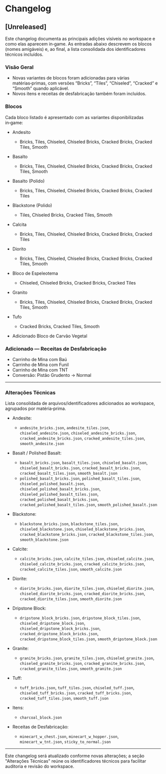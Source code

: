 # Changelog

## [Unreleased]

Este changelog documenta as principais adições visíveis no workspace e como elas aparecem in‑game. As entradas abaixo descrevem os blocos (nomes amigáveis) e, ao final, a lista consolidada dos identificadores técnicos incluídos.

### Visão Geral
- Novas variantes de blocos foram adicionadas para várias matérias‑primas, com versões “Bricks”, “Tiles”, “Chiseled”, “Cracked” e “Smooth” quando aplicável.
- Novos itens e receitas de desfabricação também foram incluídos.

### Blocos
Cada bloco listado é apresentado com as variantes disponibilizadas in‑game:
- Andesito
    - Bricks, Tiles, Chiseled, Chiseled Bricks, Cracked Bricks, Cracked Tiles, Smooth

- Basalto
    - Bricks, Tiles, Chiseled, Chiseled Bricks, Cracked Bricks, Cracked Tiles, Smooth

- Basalto (Polido)
    - Bricks, Tiles, Chiseled, Chiseled Bricks, Cracked Bricks, Cracked Tiles

- Blackstone (Polido)
    - Tiles, Chiseled Bricks, Cracked Tiles, Smooth

- Calcita
    - Bricks, Tiles, Chiseled, Chiseled Bricks, Cracked Bricks, Cracked Tiles

- Diorito
    - Bricks, Tiles, Chiseled, Chiseled Bricks, Cracked Bricks, Cracked Tiles, Smooth

- Bloco de Espeleotema
    - Chiseled, Chiseled Bricks, Cracked Bricks, Cracked Tiles

- Granito
    - Bricks, Tiles, Chiseled, Chiseled Bricks, Cracked Bricks, Cracked Tiles, Smooth

- Tufo
    - Cracked Bricks, Cracked Tiles, Smooth

- Adicionado Bloco de Carvão Vegetal

### Adicionado — Receitas de Desfabricação
- Carrinho de Mina com Baú
- Carrinho de Mina com Funil
- Carrinho de Mina com TNT
- Conversão: Pistão Grudento → Normal

---

### Alterações Técnicas
Lista consolidada de arquivos/identificadores adicionados ao workspace, agrupados por matéria‑prima.

- Andesite:
    - `andesite_bricks.json`, `andesite_tiles.json`, `chiseled_andesite.json`, `chiseled_andesite_bricks.json`, `cracked_andesite_bricks.json`, `cracked_andesite_tiles.json`, `smooth_andesite.json`

- Basalt / Polished Basalt:
    - `basalt_bricks.json`, `basalt_tiles.json`, `chiseled_basalt.json`, `chiseled_basalt_bricks.json`, `cracked_basalt_bricks.json`, `cracked_basalt_tiles.json`, `smooth_basalt.json`
    - `polished_basalt_bricks.json`, `polished_basalt_tiles.json`, `chiseled_polished_basalt.json`, `chiseled_polished_basalt_bricks.json`, `chiseled_polished_basalt_tiles.json`, `cracked_polished_basalt_bricks.json`, `cracked_polished_basalt_tiles.json`, `smooth_polished_basalt.json`

- Blackstone:
    - `blackstone_bricks.json`, `blackstone_tiles.json`, `chiseled_blackstone.json`, `chiseled_blackstone_bricks.json`, `cracked_blackstone_bricks.json`, `cracked_blackstone_tiles.json`, `smooth_blackstone.json`

- Calcite:
    - `calcite_bricks.json`, `calcite_tiles.json`, `chiseled_calcite.json`, `chiseled_calcite_bricks.json`, `cracked_calcite_bricks.json`, `cracked_calcite_tiles.json`, `smooth_calcite.json`

- Diorite:
    - `diorite_bricks.json`, `diorite_tiles.json`, `chiseled_diorite.json`, `chiseled_diorite_bricks.json`, `cracked_diorite_bricks.json`, `cracked_diorite_tiles.json`, `smooth_diorite.json`

- Dripstone Block:
    - `dripstone_block_bricks.json`, `dripstone_block_tiles.json`, `chiseled_dripstone_block.json`, `chiseled_dripstone_block_bricks.json`, `cracked_dripstone_block_bricks.json`, `cracked_dripstone_block_tiles.json`, `smooth_dripstone_block.json`

- Granite:
    - `granite_bricks.json`, `granite_tiles.json`, `chiseled_granite.json`, `chiseled_granite_bricks.json`, `cracked_granite_bricks.json`, `cracked_granite_tiles.json`, `smooth_granite.json`

- Tuff:
    - `tuff_bricks.json`, `tuff_tiles.json`, `chiseled_tuff.json`, `chiseled_tuff_bricks.json`, `cracked_tuff_bricks.json`, `cracked_tuff_tiles.json`, `smooth_tuff.json`

- Itens:
    - `charcoal_block.json`

- Receitas de Desfabricação:
    - `minecart_w_chest.json`, `minecart_w_hopper.json`, `minecart_w_tnt.json`, `sticky_to_normal.json`

---

Este changelog será atualizado conforme novas alterações; a seção "Alterações Técnicas" reúne os identificadores técnicos para facilitar auditoria e revisão do workspace.
